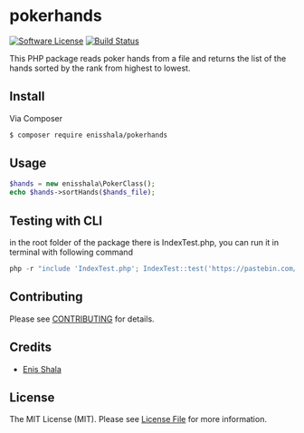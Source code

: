 # pokerhands

[![Software License](https://img.shields.io/badge/license-MIT-brightgreen.svg?style=flat-square)](LICENSE.md)
[![Build Status](https://img.shields.io/travis/thephpleague/skeleton/master.svg?style=flat-square)](https://travis-ci.org/thephpleague/skeleton)

This PHP package reads poker hands from a file and returns the list of the hands sorted by the rank from highest to lowest. 

## Install

Via Composer

``` bash
$ composer require enisshala/pokerhands
```

## Usage

``` php
$hands = new enisshala\PokerClass();
echo $hands->sortHands($hands_file);
```

## Testing with CLI
in the root folder of the package there is IndexTest.php, you can run it in terminal with following command
``` php
php -r "include 'IndexTest.php'; IndexTest::test('https://pastebin.com/raw/FXneUYCc');"
```

## Contributing

Please see [CONTRIBUTING](https://github.com/thephpleague/:package_name/blob/master/CONTRIBUTING.md) for details.

## Credits

- [Enis Shala](https://github.com/enisshala)

## License

The MIT License (MIT). Please see [License File](LICENSE.md) for more information.
